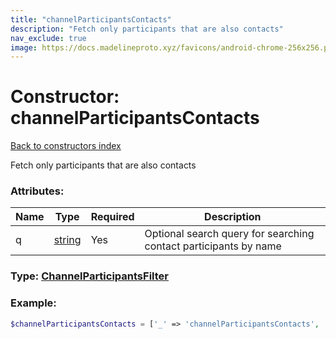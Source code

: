 ```yaml
---
title: "channelParticipantsContacts"
description: "Fetch only participants that are also contacts"
nav_exclude: true
image: https://docs.madelineproto.xyz/favicons/android-chrome-256x256.png
---
```

# Constructor: channelParticipantsContacts  
[Back to constructors index](/API_docs/constructors/index.html)



Fetch only participants that are also contacts

### Attributes:

| Name     |    Type       | Required | Description |
|----------|---------------|----------|-------------|
|q|[string](/API_docs/types/string.html) | Yes|Optional search query for searching contact participants by name|



### Type: [ChannelParticipantsFilter](/API_docs/types/ChannelParticipantsFilter.html)


### Example:

```php
$channelParticipantsContacts = ['_' => 'channelParticipantsContacts', 'q' => 'string'];
```  
